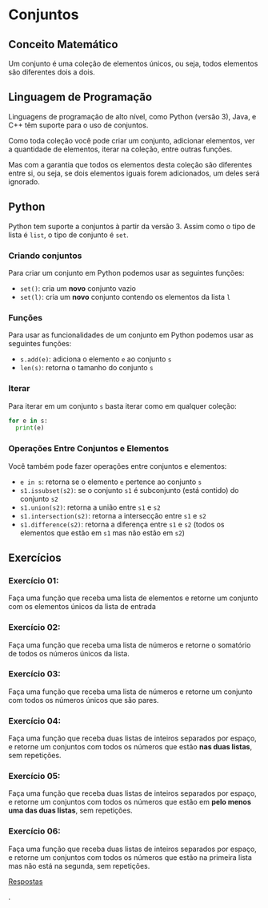 # Conjuntos

## Conceito Matemático

Um conjunto é uma coleção de elementos únicos, ou seja, todos elementos são diferentes dois a dois.

## Linguagem de Programação

Linguagens de programação de alto nível, como Python (versão 3), Java, e C++ têm suporte para o uso de conjuntos.

Como toda coleção você pode criar um conjunto, adicionar elementos, ver a quantidade de elementos, iterar na coleção, entre outras funções.

Mas com a garantia que todos os elementos desta coleção são diferentes entre si, ou seja, se dois elementos iguais forem adicionados, um deles será ignorado.

## Python

Python tem suporte a conjuntos à partir da versão 3. Assim como o tipo de lista é `list`, o tipo de conjunto é `set`.

### Criando conjuntos

Para criar um conjunto em Python podemos usar as seguintes funções:
- `set()`: cria um **novo** conjunto vazio
- `set(l)`: cria um **novo** conjunto contendo os elementos da lista `l`

### Funções

Para usar as funcionalidades de um conjunto em Python podemos usar as seguintes funções:

- `s.add(e)`: adiciona o elemento `e` ao conjunto `s`
- `len(s)`: retorna o tamanho do conjunto `s`

### Iterar

Para iterar em um conjunto `s` basta iterar como em qualquer coleção:

``` python
for e in s:
  print(e)
```

### Operações Entre Conjuntos e Elementos

Você também pode fazer operações entre conjuntos e elementos:
- `e in s`: retorna se o elemento `e` pertence ao conjunto `s`
- `s1.issubset(s2)`: se o conjunto `s1` é subconjunto (está contido) do conjunto `s2`
- `s1.union(s2)`: retorna a união entre `s1` e `s2`
- `s1.intersection(s2)`: retorna a intersecção entre `s1` e `s2`
- `s1.difference(s2)`: retorna a diferença entre `s1` e `s2` (todos os elementos que estão em `s1` mas não estão em `s2`)

## Exercícios

### Exercício 01:

Faça uma função que receba uma lista de elementos e retorne um conjunto com os elementos únicos da lista de entrada

### Exercício 02:

Faça uma função que receba uma lista de números e retorne o somatório de todos os números únicos da lista.

### Exercício 03:

Faça uma função que receba uma lista de números e retorne um conjunto com todos os números únicos que são pares.


### Exercício 04:

Faça uma função que receba duas listas de inteiros separados por espaço, e retorne um conjuntos com todos os números que estão **nas duas listas**, sem repetições.


### Exercício 05:

Faça uma função que receba duas listas de inteiros separados por espaço, e retorne um conjuntos com todos os números que estão em **pelo menos uma das duas listas**, sem repetições.


### Exercício 06:

Faça uma função que receba duas listas de inteiros separados por espaço, e retorne um conjuntos com todos os números que estão na primeira lista mas não está na segunda, sem repetições.




[Respostas](https://github.com/viniciusdenovaes/Unip222IPE/tree/master/lab07)







.
